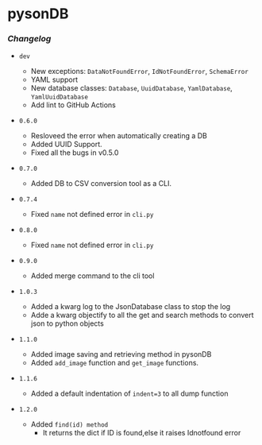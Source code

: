 # pysonDB

### _Changelog_

* `dev`
  * New exceptions: `DataNotFoundError`, `IdNotFoundError`, `SchemaError`
  * YAML support
  * New database classes: `Database`, `UuidDatabase`, `YamlDatabase`, `YamlUuidDatabase`
  * Add lint to GitHub Actions
* `0.6.0`
  * Resloveed the error when automatically creating a DB
  * Added UUID Support.
  * Fixed all the bugs in v0.5.0

* `0.7.0`
  * Added DB to CSV conversion tool as a CLI.

* `0.7.4`
  * Fixed `name` not defined error in `cli.py`

* `0.8.0`
  * Fixed `name` not defined error in `cli.py`

* `0.9.0`
  * Added merge command to the cli tool



* `1.0.3`
  * Added a kwarg log to the JsonDatabase class to stop the log
  * Adde a kwarg objectify to all the get and search methods to convert json to python objects

* `1.1.0`
  * Added image saving and retrieving method in pysonDB
  * Added `add_image` function and `get_image` functions.

* `1.1.6`
  * Added a default indentation of `indent=3` to all dump function

* `1.2.0`
  * Added `find(id) method`
    * It returns the dict if ID is found,else it raises Idnotfound error
